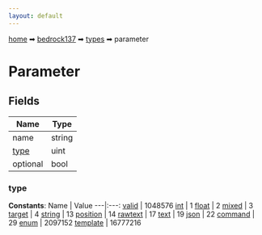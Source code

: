 ```yaml
---
layout: default
---
```


[home](/) ➡ [bedrock137](/protocol/bedrock137) ➡ [types](/protocol/bedrock137/types) ➡ parameter

# Parameter

## Fields

Name | Type
---|---
name | string
[type](#type) | uint
optional | bool

### type

**Constants**:
Name | Value
---|:---:
[valid](type_valid) | 1048576
[int](type_int) | 1
[float](type_float) | 2
[mixed](type_mixed) | 3
[target](type_target) | 4
[string](type_string) | 13
[position](type_position) | 14
[rawtext](type_rawtext) | 17
[text](type_text) | 19
[json](type_json) | 22
[command](type_command) | 29
[enum](type_enum) | 2097152
[template](type_template) | 16777216

